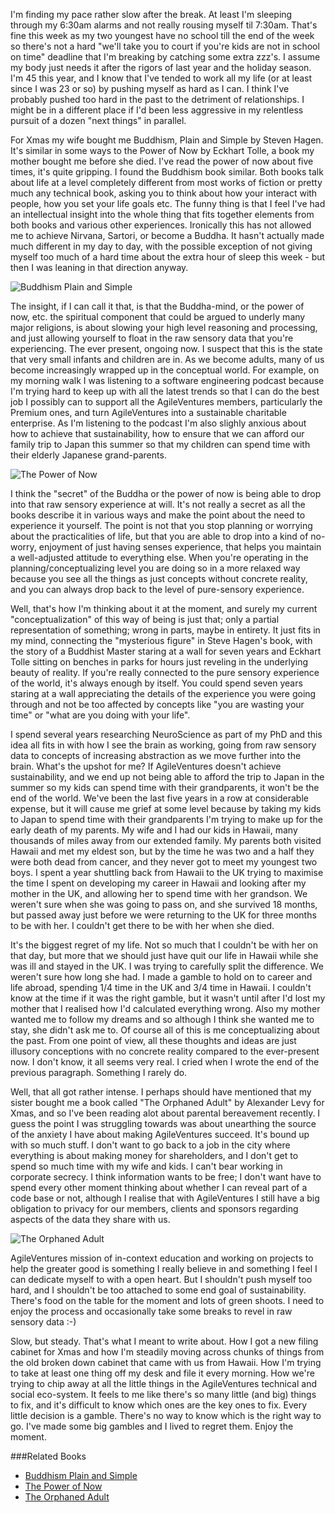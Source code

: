 I'm finding my pace rather slow after the break.  At least I'm sleeping through my 6:30am alarms and not really rousing myself til 7:30am.  That's fine this week as my two youngest have no school till the end of the week so there's not a hard "we'll take you to court if you're kids are not in school on time" deadline that I'm breaking by catching some extra zzz's.  I assume my body just needs it after the rigors of last year and the holiday season.  I'm 45 this year, and I know that I've tended to work all my life (or at least since I was 23 or so) by pushing myself as hard as I can.  I think I've probably pushed too hard in the past to the detriment of relationships.  I might be in a different place if I'd been less aggressive in my relentless pursuit of a dozen "next things" in parallel.

For Xmas my wife bought me Buddhism, Plain and Simple by Steven Hagen.  It's similar in some ways to the Power of Now by Eckhart Tolle, a book my mother bought me before she died.  I've read the power of now about five times, it's quite gripping.  I found the Buddhism book similar.  Both books talk about life at a level completely different from most works of fiction or pretty much any technical book, asking you to think about how your interact with people, how you set your life goals etc.  The funny thing is that I feel I've had an intellectual insight into the whole thing that fits together elements from both books and various other experiences.  Ironically this has not allowed me to achieve Nirvana, Sartori, or become a Buddha.  It hasn't actually made much different in my day to day, with the possible exception of not giving myself too much of a hard time about the extra hour of sleep this week - but then I was leaning in that direction anyway.

![Buddhism Plain and Simple](https://www.penguin.co.uk/content/dam/catalogue/pim/editions/235/9780141929712/cover.jpg)

The insight, if I can call it that, is that the Buddha-mind, or the power of now, etc. the spiritual component that could be argued to underly many major religions, is about slowing your high level reasoning and processing, and just allowing yourself to float in the raw sensory data that you're experiencing.  The ever present, ongoing now.  I suspect that this is the state that very small infants and children are in.  As we become adults, many of us become increasingly wrapped up in the conceptual world.  For example, on my morning walk I was listening to a software engineering podcast because I'm trying hard to keep up with all the latest trends so that I can do the best job I possibly can to support all the AgileVentures members, particularly the Premium ones, and turn AgileVentures into a sustainable charitable enterprise.  As I'm listening to the podcast I'm also slighly anxious about how to achieve that sustainability, how to ensure that we can afford our family trip to Japan this summer so that my children can spend time with their elderly Japanese grand-parents.

![The Power of Now](https://images-na.ssl-images-amazon.com/images/I/411nlAJXoJL._SX320_BO1,204,203,200_.jpg)

I think the "secret" of the Buddha or the power of now is being able to drop into that raw sensory experience at will.  It's not really a secret as all the books describe it in various ways and make the point about the need to experience it yourself.  The point is not that you stop planning or worrying about the practicalities of life, but that you are able to drop into a kind of no-worry, enjoyment of just having senses experience, that helps you maintain a well-adjusted attitude to everything else.  When you're operating in the planning/conceptualizing level you are doing so in a more relaxed way because you see all the things as just concepts without concrete reality, and you can always drop back to the level of pure-sensory experience.

Well, that's how I'm thinking about it at the moment, and surely my current "conceptualization" of this way of being is just that; only a partial representation of something; wrong in parts, maybe in entirety.  It just fits in my mind, connecting the "mysterious figure" in Steve Hagen's book, with the story of a Buddhist Master staring at a wall for seven years and 
Eckhart Tolle sitting on benches in parks for hours just reveling in the underlying beauty of reality.  If you're really connected to the pure sensory experience of the world, it's always enough by itself.  You could spend seven years staring at a wall appreciating the details of the experience you were going through and not be too affected by concepts like "you are wasting your time" or "what are you doing with your life".  

I spend several years researching NeuroScience as part of my PhD and this idea all fits in with how I see the brain as working, going from raw sensory data to concepts of increasing abstraction as we move further into the brain.  What's the upshot for me?  If AgileVentures doesn't achieve sustainability, and we end up not being able to afford the trip to Japan in the summer so my kids can spend time with their grandparents, it won't be the end of the world.  We've been the last five years in a row at considerable expense, but it will cause me grief at some level because by taking my kids to Japan to spend time with their grandparents I'm trying to make up for the early death of my parents.  My wife and I had our kids in Hawaii, many thousands of miles away from our extended family.  My parents both visited Hawaii and met my eldest son, but by the time he was two and a half they were both dead from cancer, and they never got to meet my youngest two boys.  I spent a year shuttling back from Hawaii to the UK trying to maximise the time I spent on developing my career in Hawaii and looking after my mother in the UK, and allowing her to spend time with her grandson.  We weren't sure when she was going to pass on, and she survived 18 months, but passed away just before we were returning to the UK for three months to be with her.  I couldn't get there to be with her when she died.

It's the biggest regret of my life.  Not so much that I couldn't be with her on that day, but more that we should just have quit our life in Hawaii while she was ill and stayed in the UK.  I was trying to carefully split the difference.  We weren't sure how long she had.  I made a gamble to hold on to career and life abroad, spending 1/4 time in the UK and 3/4 time in Hawaii.  I couldn't know at the time if it was the right gamble, but it wasn't until after I'd lost my mother that I realised how I'd calculated everything wrong.  Also my mother wanted me to follow my dreams and so although I think she wanted me to stay, she didn't ask me to.  Of course all of this is me conceptualizing about the past.  From one point of view, all these thoughts and ideas are just illusory conceptions with no concrete reality compared to the ever-present now.  I don't know, it all seems very real.  I cried when I wrote the end of the previous paragraph.  Something I rarely do.

Well, that all got rather intense.  I perhaps should have mentioned that my sister bought me a book called "The Orphaned Adult" by Alexander Levy for Xmas, and so I've been reading alot about parental bereavement recently.  I guess the point I was struggling towards was about unearthing the source of the anxiety I have about making AgileVentures succeed.  It's bound up with so much stuff.  I don't want to go back to a job in the city where everything is about making money for shareholders, and I don't get to spend so much time with my wife and kids.  I can't bear working in corporate secrecy.  I think information wants to be free; I don't want have to spend every other moment thinking about whether I can reveal part of a code base or not, although I realise that with AgileVentures I still have a big obligation to privacy for our members, clients and sponsors regarding aspects of the data they share with us.

![The Orphaned Adult](https://images-na.ssl-images-amazon.com/images/I/41z9F%2BQU4pL._SY344_BO1,204,203,200_.jpg)

AgileVentures mission of in-context education and working on projects to help the greater good is something I really believe in and something I feel I can dedicate myself to with a open heart.  But I shouldn't push myself too hard, and I shouldn't be too attached to some end goal of sustainability.  There's food on the table for the moment and lots of green shoots.  I need to enjoy the process and occasionally take some breaks to revel in raw sensory data :-)

Slow, but steady.  That's what I meant to write about.  How I got a new filing cabinet for Xmas and how I'm steadily moving across chunks of things from the old broken down cabinet that came with us from Hawaii.  How I'm trying to take at least one thing off my desk and file it every morning.  How we're trying to chip away at all the little things in the AgileVentures technical and social eco-system.  It feels to me like there's so many little (and big) things to fix, and it's difficult to know which ones are the key ones to fix.  Every little decision is a gamble.  There's no way to know which is the right way to go.  I've made some big gambles and I lived to regret them.  Enjoy the moment.

###Related Books

* [Buddhism Plain and Simple](https://www.amazon.co.uk/Buddhism-Plain-Simple-Arkana-Steve/dp/0140195963)
* [The Power of Now](https://www.amazon.co.uk/Power-Now-Guide-Spiritual-Enlightenment/dp/0340733500)
* [The Orphaned Adult](https://www.amazon.co.uk/Orphaned-Adult-Understanding-Coping-Parents/dp/0738203610)
